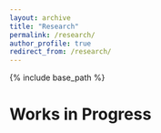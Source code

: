 ```yaml
---
layout: archive
title: "Research"
permalink: /research/
author_profile: true
redirect_from: /research/
---
```


{% include base_path %}

# Works in Progress
